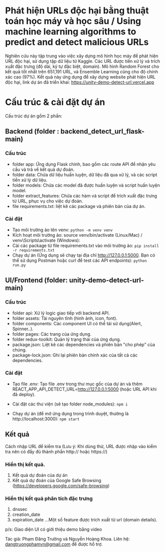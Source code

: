 # Phát hiện URLs độc hại bằng thuật toán học máy và học sâu / Using machine learning algorithms to predict and detect malicious URLs
Nghiên cứu này tập trung vào việc xây dựng mô hình học máy để phát hiện URL độc hại, sử dụng tập dữ liệu từ Kaggle. Các URL được tiền xử lý và trích xuất đặc trưng (độ dài, ký tự đặc biệt, domain). Mô hình Random Forest cho kết quả tốt nhất trên 651,191 URL, và Ensemble Learning cũng cho độ chính xác cao (97%). Kết quả này ứng dụng để xây dựng website phát hiện URL độc hại, link dự án đã triển khai: https://unity-demo-detect-url.vercel.app

# Cấu trúc & cài đặt dự án
Cấu trúc dự án gồm 2 phần: 
## Backend (folder : backend_detect_url_flask-main)
### Cấu trúc
- folder app: Ứng dụng Flask chính, bao gồm các route API để nhận yêu cầu và trả về kết quả dự đoán.
- folder data: Chứa dữ liệu huấn luyện, dữ liệu đã qua xử lý, và các script tiền xử lý dữ liệu.
- folder models: Chứa các model đã được huấn luyện và script huấn luyện model.
- folder extract_features: Chứa các hàm và script để trích xuất đặc trưng từ URL, phục vụ cho việc dự đoán.
- file requirements.txt: liệt kê các package và phiên bản của dự án.
### Cài đặt
- Tạo môi trường ảo tên venv: 
``` python -m venv venv ```
- Kích hoạt môi trường ảo: 
source venv/bin/activate (Linux/Mac) / venv\Scripts\activate (Windows): 
- Cài các package từ file requirements.txt vào môi trường ảo: 
``` pip install -r requirements.txt ```
- Chạy dự án (Ứng dụng sẽ chạy tại địa chỉ http://127.0.0.1:5000. Bạn có thể sử dụng Postman hoặc curl để test các API endpoints): 
``` python run.py ```

## UI/Frontend (folder: unity-demo-detect-url-main)
### Cấu trúc
- folder api: Xử lý logic giao tiếp với backend API.
- folder assets: Tài nguyên tĩnh (hình ảnh, icon, font).
- folder components: Các component UI có thể tái sử dụng(Alert, Spinner..).
- folder pages: Các trang của ứng dụng.
- folder redux-toolkit: Quản lý trạng thái của ứng dụng.
- package.json: Liệt kê các dependencies và phiên bản "cho phép" của chúng.
- package-lock.json: Ghi lại phiên bản chính xác của tất cả các dependencies.
### Cài đặt
- Tạo file .env: Tạo file .env trong thư mục gốc của dự án và thêm REACT_APP_API_DETECT_URL=http://127.0.0.1:5000 (hoặc URL API khi đã deploy).

- Cài đặt các thư viện (sẽ tạo folder node_modules): 
``` npm i ```

- Chạy dự án (để mở ứng dụng trong trình duyệt, thường là http://localhost:3000): 
``` npm start ```

## Kết quả

Cách nhập URL để kiểm tra (Lưu ý: Khi dùng thử, URL được nhập vào kiểm tra nên có đầy đủ thành phần http:// hoặc https://)
### Hiển thị kết quả.
1. Kết quả dự đoán của dự án
2. Kết quả dự đoán của Google Safe Browsing (https://developers.google.com/safe-browsing)
 
### Hiển thị kết quả phân tích đặc trưng
1. dnssec
2. creation_date
3. expiration_date
...Một số feature được trích xuất từ url (domain details).

p/s: Giao diện UI có giới thiệu demo bằng video


Tác giả: Phạm Đăng Trường và Nguyễn Hoàng Khoa.
Liên hệ: dangtruongphamvn@gmail.com để được hỗ trợ.